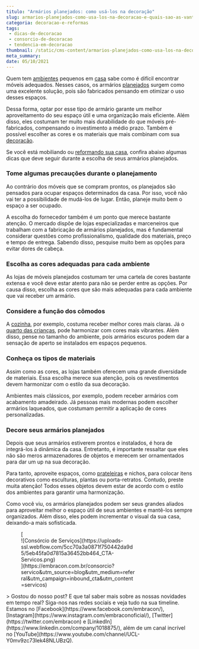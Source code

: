 ```yaml
---
titulo: "Armários planejados: como usá-los na decoração"
slug: armarios-planejados-como-usa-los-na-decoracao-e-quais-sao-as-vantagens
categoria: decoracao-e-reformas
tags:
 - dicas-de-decoracao
 - consorcio-de-decoracao
 - tendencia-em-decoracao
thumbnail: /static/cms-content/armarios-planejados-como-usa-los-na-decoracao-e-quais-sao-as-vantagens.jpeg
meta_summary: 
date: 05/10/2021
---
```

Quem tem [ambientes](https://www.embracon.com.br/blog/confira-5-dicas-para-deixar-qualquer-ambiente-aconchegante) pequenos em [casa](https://www.embracon.com.br/blog/como-juntar-dinheiro-para-reformar-a-casa) sabe como é difícil encontrar móveis adequados. Nesses casos, os armários [planejados](https://www.embracon.com.br/blog/como-ter-uma-cozinha-funcional-em-casa) surgem como uma excelente solução, pois são fabricados pensando em otimizar o uso desses espaços.

Dessa forma, optar por esse tipo de armário garante um melhor aproveitamento do seu espaço útil e uma organização mais eficiente. Além disso, eles costumam ter muito mais durabilidade do que móveis pré-fabricados, compensando o investimento a médio prazo. Também é possível escolher as cores e os materiais que mais combinam com sua [decoração](https://www.embracon.com.br/blog/como-usar-prateleiras-na-decoracao-da-casa).

Se você está mobiliando ou [reformando sua casa](https://www.embracon.com.br/blog/como-juntar-dinheiro-para-reformar-a-casa), confira abaixo algumas dicas que deve seguir durante a escolha de seus armários planejados.

### Tome algumas precauções durante o planejamento

Ao contrário dos móveis que se compram prontos, os planejados são pensados para ocupar espaços determinados da casa. Por isso, você não vai ter a possibilidade de mudá-los de lugar. Então, planeje muito bem o espaço a ser ocupado.

A escolha do fornecedor também é um ponto que merece bastante atenção. O mercado dispõe de lojas especializadas e marceneiros que trabalham com a fabricação de armários planejados, mas é fundamental considerar questões como profissionalismo, qualidade dos materiais, preço e tempo de entrega. Sabendo disso, pesquise muito bem as opções para evitar dores de cabeça.

### Escolha as cores adequadas para cada ambiente

As lojas de móveis planejados costumam ter uma cartela de cores bastante extensa e você deve estar atento para não se perder entre as opções. Por causa disso, escolha as cores que são mais adequadas para cada ambiente que vai receber um armário.

### Considere a função dos cômodos

A [cozinha](https://www.embracon.com.br/blog/3-vantagens-de-ter-uma-casa-com-espaco-gourmet), por exemplo, costuma receber melhor cores mais claras. Já o [quarto das crianças](https://www.embracon.com.br/blog/saiba-o-que-e-tendencia-em-decoracao-de-quarto-de-crianca), pode harmonizar com cores mais vibrantes. Além disso, pense no tamanho do ambiente, pois armários escuros podem dar a sensação de aperto se instalados em espaços pequenos.

### Conheça os tipos de materiais

Assim como as cores, as lojas também oferecem uma grande diversidade de materiais. Essa escolha merece sua atenção, pois os revestimentos devem harmonizar com o estilo da sua decoração.

Ambientes mais clássicos, por exemplo, podem receber armários com acabamento amadeirado. Já pessoas mais modernas podem escolher armários laqueados, que costumam permitir a aplicação de cores personalizadas.

### Decore seus armários planejados

Depois que seus armários estiverem prontos e instalados, é hora de integrá-los à dinâmica da casa. Entretanto, é importante ressaltar que eles não são meros armazenadores de objetos e merecem ser ornamentados para dar um up na sua decoração.

Para tanto, aproveite espaços, como [prateleiras](https://www.embracon.com.br/blog/como-usar-prateleiras-na-decoracao-da-casa) e nichos, para colocar itens decorativos como esculturas, plantas ou porta-retratos. Contudo, preste muita atenção! Todos esses objetos devem estar de acordo com o estilo dos ambientes para garantir uma harmonização.

Como você viu, os armários planejados podem ser seus grandes aliados para aproveitar melhor o espaço útil de seus ambientes e mantê-los sempre organizados. Além disso, eles podem incrementar o visual da sua casa, deixando-a mais sofisticada.

<figure class="w-richtext-figure-type-image w-richtext-align-center" style="max-width:310px">[<div>![Consórcio de Serviços](https://uploads-ssl.webflow.com/5cc70a3a0871f750442da9d5/5eb45fa0d7815a36452bb464_CTA-Servicos.png)</div>](https://embracon.com.br/consorcio?servico&utm_source=blog&utm_medium=referral&utm_campaign=inbound_cta&utm_content=servicos)</figure>> Gostou do nosso post? E que tal saber mais sobre as nossas novidades em tempo real? Siga-nos nas redes sociais e veja tudo na sua timeline. Estamos no [Facebook](https://www.facebook.com/embracon/), [Instagram](https://www.instagram.com/embraconoficial/), [Twitter](https://twitter.com/embracon) e [LinkedIn](https://www.linkedin.com/company/1018875/), além de um canal incrível no [YouTube](https://www.youtube.com/channel/UCL-Y0mv9zc73Iek48NLUBzQ).
